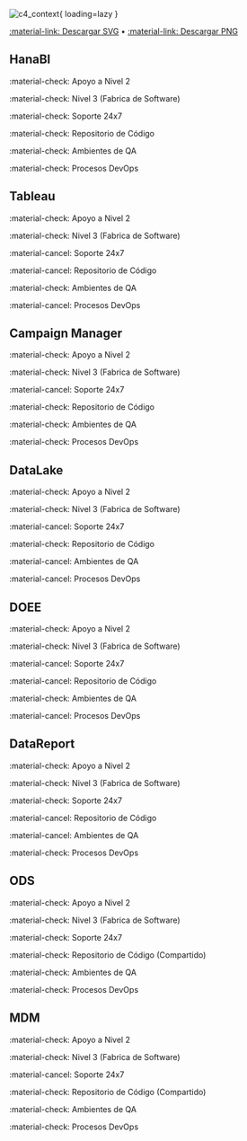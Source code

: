 ![c4_context](http://www.plantuml.com/plantuml/svg/bPN9Sjf048RlFCM4I-ogs5nooiKbmCHE6KCXJ8vK8xNnb6THpOpmylJf6GajHh7XfEt_UdhNDwuIaQV8dfpBxA_1mC3BvPQxftoJMpI9LWwLkqoq76G2bCkbkB0k5Nmp6FsycFjN3zExWGJhqD2hzSWJh-uo8sNlExFFN6LWGB8dKEcBuOxiCMToxFNgRoa-GYxSXDXxaCXMQ59Gq9kZiLgTPU6ozWueD3zOVrxSzUasOjvFLdxhdtzWDeQE9TdGNnlwyFv0xM0ZC2VLqjz0pXxi_XHA1rTeRS09xCLl5B9SNx-wC_jcrnbat7iMpMyzC3SwpHF7_EFvH-tZusv7cibajGfQRHm8DidHl0FbWi9N3WungwMswmsAH9kCkDW_3uj7RoT5--nqnYWo9lM62sIGPHrsU99ud8z6_N3rNu6DjAI2Sn27n2RriGt78RGXM6HZSC1kgTHR0qwRGyH8Izh5DFR80XrmmQwkhZgyWH1BDFV2JaMeBNVxkdDNAqjfaEdKdpWRXnDdL55mN2jARF0r9Y-niXq0cKfIJiTJ3qn31nVQAVNULb8HsdhgO23bJNGViM58HM4PpOudoAZaEvwYQKEkwAIwfpotuZO7mT-3XsrzIYO5F6Df_OvkgvCMc6dBAP2tGyRGD-DAvI8yj3ZZs9ZJO3VAMx0Qmrcpwskl_uq6bM-24cgB4v-m4SWC-5OLQIhcWtgdR1uMSobpKJP5Ru7YO7mhIpHTDdIKqI_5L3Na-rbi9_5Jf1pskhRTwde4wxPP8AGJesMaqh-qf72fmsZ4jt432jB619q6bHjY3tdfdtXsFxXPBkVnFbSTS_wLasF3TsYY53A7fcadJ6rDVu8S46MhduAqcl0Ozph2BFRC4QU6xN8I4TRCQKGeyab8jQcEeYgioFPfJ3KIZN8rM-j_BhQunh8vdIqMnsTS1TRdLBD_H3R337TcPKB_jc8jTNLYCVjVoIlhzU-b6KkB-GS0){ loading=lazy }

[:material-link: Descargar SVG](http://www.plantuml.com/plantuml/svg/bPN9Sjf048RlFCM4I-ogs5nooiKbmCHE6KCXJ8vK8xNnb6THpOpmylJf6GajHh7XfEt_UdhNDwuIaQV8dfpBxA_1mC3BvPQxftoJMpI9LWwLkqoq76G2bCkbkB0k5Nmp6FsycFjN3zExWGJhqD2hzSWJh-uo8sNlExFFN6LWGB8dKEcBuOxiCMToxFNgRoa-GYxSXDXxaCXMQ59Gq9kZiLgTPU6ozWueD3zOVrxSzUasOjvFLdxhdtzWDeQE9TdGNnlwyFv0xM0ZC2VLqjz0pXxi_XHA1rTeRS09xCLl5B9SNx-wC_jcrnbat7iMpMyzC3SwpHF7_EFvH-tZusv7cibajGfQRHm8DidHl0FbWi9N3WungwMswmsAH9kCkDW_3uj7RoT5--nqnYWo9lM62sIGPHrsU99ud8z6_N3rNu6DjAI2Sn27n2RriGt78RGXM6HZSC1kgTHR0qwRGyH8Izh5DFR80XrmmQwkhZgyWH1BDFV2JaMeBNVxkdDNAqjfaEdKdpWRXnDdL55mN2jARF0r9Y-niXq0cKfIJiTJ3qn31nVQAVNULb8HsdhgO23bJNGViM58HM4PpOudoAZaEvwYQKEkwAIwfpotuZO7mT-3XsrzIYO5F6Df_OvkgvCMc6dBAP2tGyRGD-DAvI8yj3ZZs9ZJO3VAMx0Qmrcpwskl_uq6bM-24cgB4v-m4SWC-5OLQIhcWtgdR1uMSobpKJP5Ru7YO7mhIpHTDdIKqI_5L3Na-rbi9_5Jf1pskhRTwde4wxPP8AGJesMaqh-qf72fmsZ4jt432jB619q6bHjY3tdfdtXsFxXPBkVnFbSTS_wLasF3TsYY53A7fcadJ6rDVu8S46MhduAqcl0Ozph2BFRC4QU6xN8I4TRCQKGeyab8jQcEeYgioFPfJ3KIZN8rM-j_BhQunh8vdIqMnsTS1TRdLBD_H3R337TcPKB_jc8jTNLYCVjVoIlhzU-b6KkB-GS0) • 
[:material-link: Descargar PNG](http://www.plantuml.com/plantuml/png/bPN9Sjf048RlFCM4I-ogs5nooiKbmCHE6KCXJ8vK8xNnb6THpOpmylJf6GajHh7XfEt_UdhNDwuIaQV8dfpBxA_1mC3BvPQxftoJMpI9LWwLkqoq76G2bCkbkB0k5Nmp6FsycFjN3zExWGJhqD2hzSWJh-uo8sNlExFFN6LWGB8dKEcBuOxiCMToxFNgRoa-GYxSXDXxaCXMQ59Gq9kZiLgTPU6ozWueD3zOVrxSzUasOjvFLdxhdtzWDeQE9TdGNnlwyFv0xM0ZC2VLqjz0pXxi_XHA1rTeRS09xCLl5B9SNx-wC_jcrnbat7iMpMyzC3SwpHF7_EFvH-tZusv7cibajGfQRHm8DidHl0FbWi9N3WungwMswmsAH9kCkDW_3uj7RoT5--nqnYWo9lM62sIGPHrsU99ud8z6_N3rNu6DjAI2Sn27n2RriGt78RGXM6HZSC1kgTHR0qwRGyH8Izh5DFR80XrmmQwkhZgyWH1BDFV2JaMeBNVxkdDNAqjfaEdKdpWRXnDdL55mN2jARF0r9Y-niXq0cKfIJiTJ3qn31nVQAVNULb8HsdhgO23bJNGViM58HM4PpOudoAZaEvwYQKEkwAIwfpotuZO7mT-3XsrzIYO5F6Df_OvkgvCMc6dBAP2tGyRGD-DAvI8yj3ZZs9ZJO3VAMx0Qmrcpwskl_uq6bM-24cgB4v-m4SWC-5OLQIhcWtgdR1uMSobpKJP5Ru7YO7mhIpHTDdIKqI_5L3Na-rbi9_5Jf1pskhRTwde4wxPP8AGJesMaqh-qf72fmsZ4jt432jB619q6bHjY3tdfdtXsFxXPBkVnFbSTS_wLasF3TsYY53A7fcadJ6rDVu8S46MhduAqcl0Ozph2BFRC4QU6xN8I4TRCQKGeyab8jQcEeYgioFPfJ3KIZN8rM-j_BhQunh8vdIqMnsTS1TRdLBD_H3R337TcPKB_jc8jTNLYCVjVoIlhzU-b6KkB-GS0)

## HanaBI

:material-check: Apoyo a Nivel 2

:material-check: Nivel 3 (Fabrica de Software)

:material-check: Soporte 24x7 

:material-check: Repositorio de Código

:material-check: Ambientes de QA

:material-check: Procesos DevOps


## Tableau

:material-check: Apoyo a Nivel 2

:material-check: Nivel 3 (Fabrica de Software)

:material-cancel: Soporte 24x7 

:material-cancel: Repositorio de Código

:material-check: Ambientes de QA

:material-cancel: Procesos DevOps

## Campaign Manager

:material-check: Apoyo a Nivel 2

:material-check: Nivel 3 (Fabrica de Software)

:material-cancel: Soporte 24x7 

:material-check: Repositorio de Código

:material-check: Ambientes de QA

:material-check: Procesos DevOps


## DataLake

:material-check: Apoyo a Nivel 2

:material-check: Nivel 3 (Fabrica de Software)

:material-cancel: Soporte 24x7 

:material-check: Repositorio de Código

:material-cancel: Ambientes de QA

:material-cancel: Procesos DevOps


## DOEE

:material-check: Apoyo a Nivel 2

:material-check: Nivel 3 (Fabrica de Software)

:material-cancel: Soporte 24x7 

:material-cancel: Repositorio de Código

:material-check: Ambientes de QA

:material-cancel: Procesos DevOps


## DataReport

:material-check: Apoyo a Nivel 2

:material-check: Nivel 3 (Fabrica de Software)

:material-check: Soporte 24x7 

:material-cancel: Repositorio de Código

:material-cancel: Ambientes de QA

:material-check: Procesos DevOps


## ODS

:material-check: Apoyo a Nivel 2

:material-check: Nivel 3 (Fabrica de Software)

:material-check: Soporte 24x7 

:material-check: Repositorio de Código (Compartido)

:material-check: Ambientes de QA

:material-check: Procesos DevOps

## MDM

:material-check: Apoyo a Nivel 2

:material-check: Nivel 3 (Fabrica de Software)

:material-cancel: Soporte 24x7 

:material-check: Repositorio de Código (Compartido)

:material-check: Ambientes de QA

:material-check: Procesos DevOps